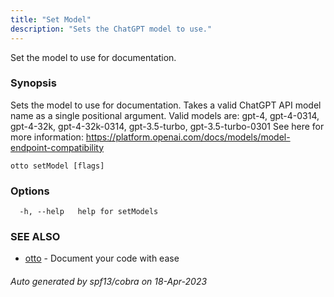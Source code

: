 ```yaml
---
title: "Set Model"
description: "Sets the ChatGPT model to use."
---
```


Set the model to use for documentation.

### Synopsis

Sets the model to use for documentation. Takes a valid ChatGPT API model name as a single positional argument.
Valid models are: gpt-4, gpt-4-0314, gpt-4-32k, gpt-4-32k-0314, gpt-3.5-turbo, gpt-3.5-turbo-0301
See here for more information: https://platform.openai.com/docs/models/model-endpoint-compatibility

```
otto setModel [flags]
```

### Options

```
  -h, --help   help for setModels
```

### SEE ALSO

* [otto](/docs/usage/otto)	 - Document your code with ease

###### Auto generated by spf13/cobra on 18-Apr-2023
